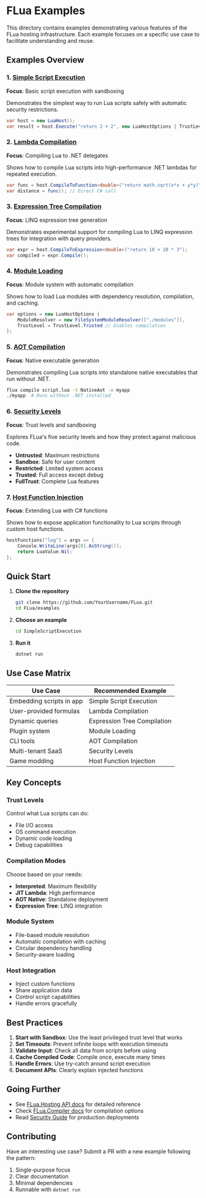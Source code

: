 # FLua Examples

This directory contains examples demonstrating various features of the FLua hosting infrastructure. Each example focuses on a specific use case to facilitate understanding and reuse.

## Examples Overview

### 1. [Simple Script Execution](./SimpleScriptExecution)
**Focus**: Basic script execution with sandboxing

Demonstrates the simplest way to run Lua scripts safely with automatic security restrictions.

```csharp
var host = new LuaHost();
var result = host.Execute("return 2 + 2", new LuaHostOptions { TrustLevel = TrustLevel.Sandbox });
```

### 2. [Lambda Compilation](./LambdaCompilation)
**Focus**: Compiling Lua to .NET delegates

Shows how to compile Lua scripts into high-performance .NET lambdas for repeated execution.

```csharp
var func = host.CompileToFunction<double>("return math.sqrt(x*x + y*y)");
var distance = func(); // Direct C# call
```

### 3. [Expression Tree Compilation](./ExpressionTreeCompilation)
**Focus**: LINQ expression tree generation

Demonstrates experimental support for compiling Lua to LINQ expression trees for integration with query providers.

```csharp
var expr = host.CompileToExpression<double>("return 10 + 20 * 3");
var compiled = expr.Compile();
```

### 4. [Module Loading](./ModuleLoading)
**Focus**: Module system with automatic compilation

Shows how to load Lua modules with dependency resolution, compilation, and caching.

```csharp
var options = new LuaHostOptions {
    ModuleResolver = new FileSystemModuleResolver(["./modules"]),
    TrustLevel = TrustLevel.Trusted // Enables compilation
};
```

### 5. [AOT Compilation](./AotCompilation)
**Focus**: Native executable generation

Demonstrates compiling Lua scripts into standalone native executables that run without .NET.

```bash
flua compile script.lua -t NativeAot -o myapp
./myapp  # Runs without .NET installed
```

### 6. [Security Levels](./SecurityLevels)
**Focus**: Trust levels and sandboxing

Explores FLua's five security levels and how they protect against malicious code.

- **Untrusted**: Maximum restrictions
- **Sandbox**: Safe for user content
- **Restricted**: Limited system access
- **Trusted**: Full access except debug
- **FullTrust**: Complete Lua features

### 7. [Host Function Injection](./HostFunctionInjection)
**Focus**: Extending Lua with C# functions

Shows how to expose application functionality to Lua scripts through custom host functions.

```csharp
hostFunctions["log"] = args => {
    Console.WriteLine(args[0].AsString());
    return LuaValue.Nil;
};
```

## Quick Start

1. **Clone the repository**
   ```bash
   git clone https://github.com/YourUsername/FLua.git
   cd FLua/examples
   ```

2. **Choose an example**
   ```bash
   cd SimpleScriptExecution
   ```

3. **Run it**
   ```bash
   dotnet run
   ```

## Use Case Matrix

| Use Case | Recommended Example |
|----------|-------------------|
| Embedding scripts in app | Simple Script Execution |
| User-provided formulas | Lambda Compilation |
| Dynamic queries | Expression Tree Compilation |
| Plugin system | Module Loading |
| CLI tools | AOT Compilation |
| Multi-tenant SaaS | Security Levels |
| Game modding | Host Function Injection |

## Key Concepts

### Trust Levels
Control what Lua scripts can do:
- File I/O access
- OS command execution
- Dynamic code loading
- Debug capabilities

### Compilation Modes
Choose based on your needs:
- **Interpreted**: Maximum flexibility
- **JIT Lambda**: High performance
- **AOT Native**: Standalone deployment
- **Expression Tree**: LINQ integration

### Module System
- File-based module resolution
- Automatic compilation with caching
- Circular dependency handling
- Security-aware loading

### Host Integration
- Inject custom functions
- Share application data
- Control script capabilities
- Handle errors gracefully

## Best Practices

1. **Start with Sandbox**: Use the least privileged trust level that works
2. **Set Timeouts**: Prevent infinite loops with execution timeouts
3. **Validate Input**: Check all data from scripts before using
4. **Cache Compiled Code**: Compile once, execute many times
5. **Handle Errors**: Use try-catch around script execution
6. **Document APIs**: Clearly explain injected functions

## Going Further

- See [FLua.Hosting API docs](../docs/hosting-api.md) for detailed reference
- Check [FLua.Compiler docs](../docs/compiler.md) for compilation options
- Read [Security Guide](../docs/security.md) for production deployments

## Contributing

Have an interesting use case? Submit a PR with a new example following the pattern:
1. Single-purpose focus
2. Clear documentation
3. Minimal dependencies
4. Runnable with `dotnet run`